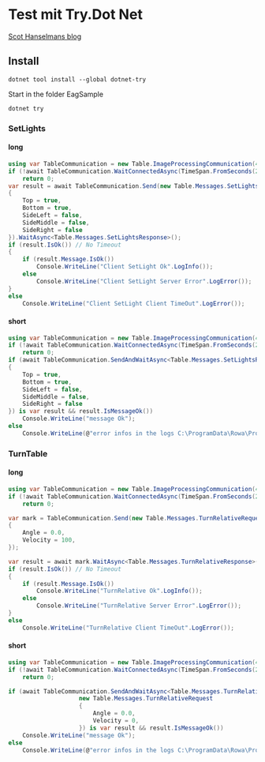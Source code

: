 # Test mit Try.Dot Net

[Scot Hanselmans blog](https://www.hanselman.com/blog/IntroducingTheTryNETGlobalToolInteractiveInbrowserDocumentationAndWorkshopCreator.aspx)

## Install 

```  
dotnet tool install --global dotnet-try
```

Start in the folder EagSample
```  
dotnet try 
```

### SetLights
#### long
``` cs --region setlights1 --source-file .\src\EagTry\client.cs --project .\src\EagTry\EagTry.csproj
using var TableCommunication = new Table.ImageProcessingCommunication(4711, "127.0.0.1").DoRun();
if (!await TableCommunication.WaitConnectedAsync(TimeSpan.FromSeconds(2)))
    return 0;
var result = await TableCommunication.Send(new Table.Messages.SetLightsRequest
{
    Top = true,
    Bottom = true,
    SideLeft = false,
    SideMiddle = false,
    SideRight = false
}).WaitAsync<Table.Messages.SetLightsResponse>();
if (result.IsOk()) // No Timeout
{
    if (result.Message.IsOk())
        Console.WriteLine("Client SetLight Ok".LogInfo());
    else
        Console.WriteLine("Client SetLight Server Error".LogError());
}
else
    Console.WriteLine("Client SetLight Client TimeOut".LogError());
```
#### short
``` cs --region setlights2 --source-file .\src\EagTry\client.cs --project .\src\EagTry\EagTry.csproj
using var TableCommunication = new Table.ImageProcessingCommunication(4711, "127.0.0.1").DoRun();
if (!await TableCommunication.WaitConnectedAsync(TimeSpan.FromSeconds(2)))
    return 0;
if (await TableCommunication.SendAndWaitAsync<Table.Messages.SetLightsResponse>(new Table.Messages.SetLightsRequest
{
    Top = true,
    Bottom = true,
    SideLeft = false,
    SideMiddle = false,
    SideRight = false
}) is var result && result.IsMessageOk())
    Console.WriteLine("message Ok");
else
    Console.WriteLine(@"error infos in the logs C:\ProgramData\Rowa\Protocol\EagClient\EagClient");
```

### TurnTable
#### long
``` cs --region turntable1 --source-file .\src\EagTry\client.cs --project .\src\EagTry\EagTry.csproj
using var TableCommunication = new Table.ImageProcessingCommunication(4711, "127.0.0.1").DoRun();
if (!await TableCommunication.WaitConnectedAsync(TimeSpan.FromSeconds(2)))
    return 0;

var mark = TableCommunication.Send(new Table.Messages.TurnRelativeRequest
{
    Angle = 0.0,
    Velocity = 100,
});

var result = await mark.WaitAsync<Table.Messages.TurnRelativeResponse>(TimeSpan.FromSeconds(5));
if (result.IsOk()) // No Timeout
{
    if (result.Message.IsOk())
        Console.WriteLine("TurnRelative Ok".LogInfo());
    else
        Console.WriteLine("TurnRelative Server Error".LogError());
}
else
    Console.WriteLine("TurnRelative Client TimeOut".LogError());
```
#### short
``` cs --region turntable2 --source-file .\src\EagTry\client.cs --project .\src\EagTry\EagTry.csproj
using var TableCommunication = new Table.ImageProcessingCommunication(4711, "127.0.0.1").DoRun();
if (!await TableCommunication.WaitConnectedAsync(TimeSpan.FromSeconds(2)))
    return 0;

if (await TableCommunication.SendAndWaitAsync<Table.Messages.TurnRelativeResponse>(
                    new Table.Messages.TurnRelativeRequest
                    {
                        Angle = 0.0,
                        Velocity = 0,
                    }) is var result && result.IsMessageOk())
    Console.WriteLine("message Ok");
else
    Console.WriteLine(@"error infos in the logs C:\ProgramData\Rowa\Protocol\EagClient\EagClient");
```
